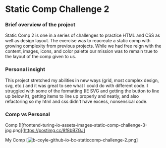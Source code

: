 <h1>Static Comp Challenge 2</h1>

<h3>Brief overview of the project</h3>
<p>Static Comp 2 is one in a series of challenges to practice HTML and CSS as well as design layout. The exercise was to reacreate a static comp with growing complexity from previous projects. While we had free reign with the content, images, icons, and color palette our mission was to remain true to the layout of the comp given to us. </p>

<h3>Personal insight</h3>
This project stretched my abilities in new ways (grid, most complex design, svg, etc.) and it was great to see what I could do with different code. I struggled with some of the formatting (IE SVG and getting the button to line up below it), getting items to line up properly and neatly, and also refactoring so my html and css didn't have excess, nonsensical code. 


<h3>Comp vs Personal</h3>

Comp
[![frontend-turing-io-assets-images-static-comp-challenge-3-jpg.png](https://postimg.cc/8f8bBZGJ]

My Comp
[![b-coyle-github-io-bc-staticcomp-challenge-2.png](https://postimg.cc/YvyYzdfr)]
